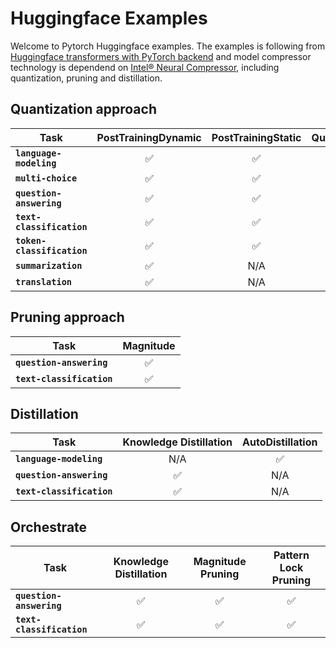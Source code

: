 # Huggingface Examples

Welcome to Pytorch Huggingface examples. The examples is following from [Huggingface transformers with PyTorch backend](https://github.com/huggingface/transformers/tree/main/examples/pytorch) and model compressor technology is dependend on [Intel® Neural Compressor](https://github.com/intel/neural-compressor), including quantization, pruning and distillation. 

## Quantization approach

| Task | PostTrainingDynamic | PostTrainingStatic | QuantizationAwareTraining
|---|:---:|:---:|:---:|
|**`language-modeling`**| ✅ | ✅ | N/A
|**`multi-choice`**| ✅ | ✅ | N/A
|**`question-answering`**| ✅ | ✅ | N/A
|**`text-classification`**| ✅ | ✅ | ✅
|**`token-classification`**| ✅ | ✅ | N/A
|**`summarization`**| ✅ | N/A | N/A
|**`translation`**| ✅ | N/A | N/A

## Pruning approach

| Task | Magnitude
|---|:---:|
|**`question-answering`**| ✅ 
|**`text-classification`**| ✅

## Distillation

| Task | Knowledge Distillation | AutoDistillation
|---|:---:|:---:|
|**`language-modeling`**| N/A | ✅ 
|**`question-answering`**| ✅ | N/A
|**`text-classification`**| ✅| N/A

## Orchestrate

| Task | Knowledge Distillation | Magnitude Pruning | Pattern Lock Pruning
|---|:---:|:---:|:---:| 
|**`question-answering`**| ✅ | ✅ | ✅
|**`text-classification`**| ✅| ✅ | ✅
